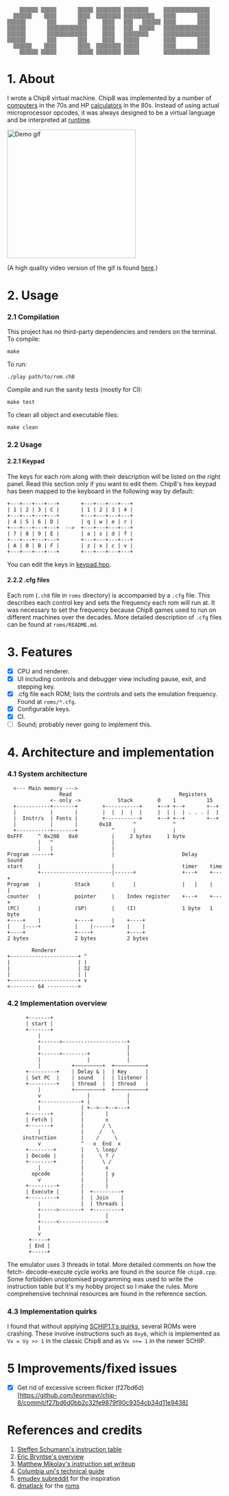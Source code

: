 ```
    ▒▒▒▒▒▒ ▒▒▒▒▒       ▒▒▒▒▒ ▒▒▒▒▒▒▒▒ ▒▒▒▒▒▒▒▒     ▒▒▒▒▒▒▒▒▒▒▒▒▒▒▒
  ▒▒▒▒▒▒    ▒▒▒▒       ▒▒▒▒  ▒▒▒▒▒▒▒▒ ▒▒▒▒▒▒▒▒▒▒   ▒▒▒▒       ▒▒▒▒
▒▒▒▒▒▒       ▒▒▒       ▒▒▒     ▒▒▒▒   ▒▒▒   ▒▒▒▒▒▒ ▒▒▒▒       ▒▒▒▒
▒▒▒▒▒▒       ▒▒▒▒▒▒▒▒▒▒▒▒▒     ▒▒▒▒   ▒▒▒  ▒▒▒▒▒   ▒▒▒▒▒▒▒▒▒▒▒▒▒▒▒
▒▒▒▒▒▒       ▒▒▒▒▒▒▒▒▒▒▒▒▒     ▒▒▒▒   ▒▒▒▒▒▒▒▒     ▒▒▒▒▒▒▒▒▒▒▒▒▒▒▒
▒▒▒▒▒▒       ▒▒▒       ▒▒▒     ▒▒▒▒   ▒▒▒▒▒        ▒▒▒▒       ▒▒▒▒
  ▒▒▒▒▒▒    ▒▒▒▒       ▒▒▒▒  ▒▒▒▒▒▒▒▒ ▒▒▒▒▒        ▒▒▒▒       ▒▒▒▒
    ▒▒▒▒▒▒ ▒▒▒▒▒       ▒▒▒▒▒ ▒▒▒▒▒▒▒▒ ▒▒▒▒▒        ▒▒▒▒▒▒▒▒▒▒▒▒▒▒▒
```
# 1. About

I wrote a Chip8 virtual machine. Chip8 was implemented by a number of 
[computers](http://www.hobbylabs.org/telmac.htm) in the 70s and HP 
[calculators](https://www.hpcalc.org/hp48/docs/faq/48faq-8.html) in the 80s.
Instead of using actual microprocessor opcodes, it was always designed to be a 
virtual language and be interpreted at 
[runtime](http://www.emulator101.com/introduction-to-chip-8.html).

<img src="https://github.com/leonmavr/chip-8/blob/master/assets/demo_grid.gif" alt="Demo gif" height="300px">

(A high quality video version of the gif is found
[here](https://github.com/leonmavr/chip-8/blob/master/assets/demo_grid.mp4).)

# 2. Usage

### 2.1 Compilation

This project has no third-party dependencies and renders on the terminal.  
To compile:
```
make
```
To run:
```
./play path/to/rom.ch8
```
Compile and run the sanity tests (mostly for CI):
```
make test
```
To clean all object and executable files:
```
make clean
```

### 2.2 Usage

#### 2.2.1 Keypad

The keys for each rom along with their description will be listed on the
right panel. Read this section only if you want to edit them.
Chip8's hex keypad has been mapped to the keyboard in the following way by 
default:
```
+---+---+---+---+       +---+---+---+---+
| 1 | 2 | 3 | C |       | 1 | 2 | 3 | 4 |
+---+---+---+---+       +---+---+---+---+
| 4 | 5 | 6 | D |       | q | w | e | r |
+---+---+---+---+  -->  +---+---+---+---+
| 7 | 8 | 9 | E |       | a | s | d | f |
+---+---+---+---+       +---+---+---+---+
| A | 0 | B | F |       | z | x | c | v |
+---+---+---+---+       +---+---+---+---+
```
You can edit the keys in
[keypad.hpp](https://github.com/leonmavr/chip-8/blob/master/include/keypad.hpp).

#### 2.2.2 .cfg files

Each rom (`.ch8` file in `roms` directory) is accompanied by a `.cfg` file. 
This describes each control key and sets the frequency each rom will run at. It
was necessary to set the frequency because Chip8 games used to run on different
machines over the decades. More detailed description of `.cfg` files can be
found at `roms/README.md`.

# 3. Features

- [x] CPU and renderer.
- [x] UI including controls and debugger view including pause, exit, and stepping key.
- [x] .cfg file each ROM; lists the controls and sets the emulation frequency.
      Found at `roms/*.cfg`.
- [x] Configurable keys.
- [x] CI.
- [ ] Sound; probably never going to implement this.

# 4. Architecture and implementation

### 4.1 System architecture

```
  <--- Main memory --->
                 Read                                   Registers
              <- only ->            Stack        0    1          15 
  +-----------+-------+        +-----------+     +--+ +--+       +--+
  |           |       |        |  |  |  |  |     |  | |  | . . . |  |
  |  Instr/s  | Fonts |        +-----------+     +--+ +--+       +--+
  |           |       |       0x18       ^            ^ 
  +-----------+-------+           ^      |            |
0xFFF     ^ 0x200   0x0           |     2 bytes     1 byte
          |   ^                   |
          |   |                   |
Program ------+                   |                      Delay    Sound
start     |                       |                      timer    time
          +-----------------------|------+               +---+    +---+
Program   |           Stack       |      |               |   |    |   |
counter   |           pointer     |    Index register    +---+    +---+
(PC)      |           (SP)        |    (I)               1 byte   1 byte
+----+    |           +----+      |    +----+
|    |----+           |    |------+    |    |
+----+                +----+           +----+
2 bytes               2 bytes          2 bytes

        Renderer
+----------------------+ ^
|                      | |
|                      | 32
|                      | |
+----------------------+ v
<-------- 64 ---------->
```


### 4.2 Implementation overview

```
      +-------+
      | start |
      +-------+
          |
          +------>---------------------+
          |                            |
          +------>--------+            |
          |               |            |
          |          +~~~~~~~~~+  +~~~~~~~~~~+
      +---------+    | Delay & |  | Key      |
      | Set PC  |    | sound   |  | listener |
      +---------+    | thread  |  | thread   |
          |          +~~~~~~~~~+  +~~~~~~~~~~+
          v               |            |
          +-------------+ |            |
          |             | +-->--+--<---+
      +-------+         |       |
      | Fetch |         |       x
      +-------+         |      / \ 
          |             |     /   \
     instruction        |    /     \
          v             ^   x  End  x
      +--------+        |    \ loop/
      | Decode |        |     \ ? /
      +--------+        |      \ /
          |             |       x
        opcode          |       | y
          v             |       | 
      +---------+       |       |
      | Execute |       |  +---------+
      +---------+       |  | Join    |
          |             |  | threads |
          +----->-------+  +---------+
          |                     |
          +-----<---------------+ 
          |
          v 
       +-----+
       | End |
       +-----+
```
The emulator uses 3 threads in total. More detailed comments on how the fetch-
decode-execute cycle works are found in the source file `chip8.cpp`. Some
forbidden unoptomised programming was used to write the instruction table but
it's my hobby project so I make the rules. More comprehensive techninal 
resources are found in the reference section.

### 4.3 Implementation quirks

I found that without applying
[SCHIP1.1's quirks](https://chip8.gulrak.net/#quirk1), several ROMs were
crashing. These involve instructions such as `8xy6`, which is implemented as
`Vx = Vy >> 1` in the classic Chip8 and as `Vx >>= 1` in the newer SCHIP.

# 5 Improvements/fixed issues

- [x] Get rid of excessive screen flicker (f27bd6d)[https://github.com/leonmavr/chip-8/commit/f27bd6d0bb2c32fe9879f90c9354cb34d11e9438]

# References and credits
1. [Steffen Schumann's instruction table](https://chip8.gulrak.net/)
2. [Eric Bryntse's overview](http://devernay.free.fr/hacks/chip8/schip.txt)
3. [Matthew Mikolay's instruction set writeup](https://github.com/mattmikolay/chip-8/wiki/CHIP%E2%80%908-Instruction-Set#notes)
4. [Columbia uni's technical guide](https://www.cs.columbia.edu/~sedwards/classes/2016/4840-spring/reports/Chip8.pdf)
5. [emudev subreddit](https://reddit.com/r/emudev) for the inspiration
6. [dmatlack](github.com/dmatlack) for the [roms](https://github.com/dmatlack/chip8/tree/master/roms/games)
